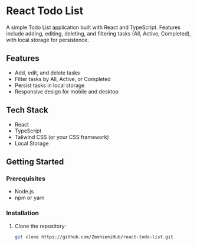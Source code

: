 # React Todo List

A simple Todo List application built with React and TypeScript. Features include adding, editing, deleting, and filtering tasks (All, Active, Completed), with local storage for persistence.

## Features
- Add, edit, and delete tasks
- Filter tasks by All, Active, or Completed
- Persist tasks in local storage
- Responsive design for mobile and desktop

## Tech Stack
- React
- TypeScript
- Tailwind CSS (or your CSS framework)
- Local Storage

## Getting Started

### Prerequisites
- Node.js
- npm or yarn

### Installation
1. Clone the repository:
   ```bash
   git clone https://github.com/ZmohseniHub/react-todo-list.git